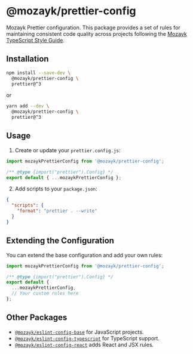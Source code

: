 # @mozayk/prettier-config

Mozayk Prettier configuration. This package provides a set of rules for maintaining consistent code quality across projects following the [Mozayk TypeScript Style Guide](https://github.com/mozayk/typescript-style-guide#readme).

## Installation

```bash
npm install --save-dev \
  @mozayk/prettier-config \
  prettier@^3
```

or

```bash
yarn add --dev \
  @mozayk/prettier-config \
  prettier@^3
```

## Usage

1. Create or update your `prettier.config.js`:

```javascript
import mozaykPrettierConfig from '@mozayk/prettier-config';

/** @type {import("prettier").Config} */
export default { ...mozaykPrettierConfig };
```

2. Add scripts to your `package.json`:

```json
{
  "scripts": {
    "format": "prettier . --write"
  }
}
```

## Extending the Configuration

You can extend the base configuration and add your own rules:

```javascript
import mozaykPrettierConfig from '@mozayk/prettier-config';

/** @type {import("prettier").Config} */
export default {
  ...mozaykPrettierConfig,
  // Your custom rules here
};
```

## Other Packages

- [`@mozayk/eslint-config-base`](https://www.npmjs.com/package/@mozayk/eslint-config-base) for JavaScript projects.
- [`@mozayk/eslint-config-typescript`](https://www.npmjs.com/package/@mozayk/eslint-config-typescript) for TypeScript support.
- [`@mozayk/eslint-config-react`](https://www.npmjs.com/package/@mozayk/eslint-config-react) adds React and JSX rules.
